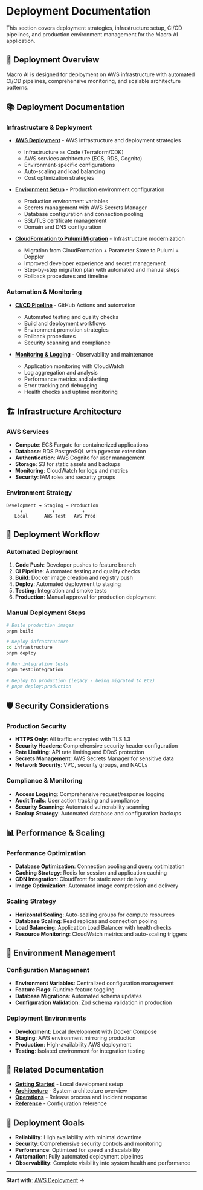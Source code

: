 # Deployment Documentation

This section covers deployment strategies, infrastructure setup, CI/CD pipelines, and production environment
management for the Macro AI application.

## 🚀 Deployment Overview

Macro AI is designed for deployment on AWS infrastructure with automated CI/CD pipelines, comprehensive
monitoring, and scalable architecture patterns.

## 📚 Deployment Documentation

### Infrastructure & Deployment

- **[AWS Deployment](./aws-deployment.md)** - AWS infrastructure and deployment strategies
  - Infrastructure as Code (Terraform/CDK)
  - AWS services architecture (ECS, RDS, Cognito)
  - Environment-specific configurations
  - Auto-scaling and load balancing
  - Cost optimization strategies

- **[Environment Setup](./environment-setup.md)** - Production environment configuration
  - Production environment variables
  - Secrets management with AWS Secrets Manager
  - Database configuration and connection pooling
  - SSL/TLS certificate management
  - Domain and DNS configuration

- **[CloudFormation to Pulumi Migration](./cloudformation-to-pulumi-migration-plan.md)** - Infrastructure modernization
  - Migration from CloudFormation + Parameter Store to Pulumi + Doppler
  - Improved developer experience and secret management
  - Step-by-step migration plan with automated and manual steps
  - Rollback procedures and timeline

### Automation & Monitoring

- **[CI/CD Pipeline](./ci-cd-pipeline.md)** - GitHub Actions and automation
  - Automated testing and quality checks
  - Build and deployment workflows
  - Environment promotion strategies
  - Rollback procedures
  - Security scanning and compliance

- **[Monitoring & Logging](./monitoring-logging.md)** - Observability and maintenance
  - Application monitoring with CloudWatch
  - Log aggregation and analysis
  - Performance metrics and alerting
  - Error tracking and debugging
  - Health checks and uptime monitoring

## 🏗️ Infrastructure Architecture

### AWS Services

- **Compute**: ECS Fargate for containerized applications
- **Database**: RDS PostgreSQL with pgvector extension
- **Authentication**: AWS Cognito for user management
- **Storage**: S3 for static assets and backups
- **Monitoring**: CloudWatch for logs and metrics
- **Security**: IAM roles and security groups

### Environment Strategy

```mermaid
Development → Staging → Production
     ↓           ↓          ↓
   Local      AWS Test   AWS Prod
```

## 🔄 Deployment Workflow

### Automated Deployment

1. **Code Push**: Developer pushes to feature branch
2. **CI Pipeline**: Automated testing and quality checks
3. **Build**: Docker image creation and registry push
4. **Deploy**: Automated deployment to staging
5. **Testing**: Integration and smoke tests
6. **Production**: Manual approval for production deployment

### Manual Deployment Steps

```bash
# Build production images
pnpm build

# Deploy infrastructure
cd infrastructure
pnpm deploy

# Run integration tests
pnpm test:integration

# Deploy to production (legacy - being migrated to EC2)
# pnpm deploy:production
```

## 🛡️ Security Considerations

### Production Security

- **HTTPS Only**: All traffic encrypted with TLS 1.3
- **Security Headers**: Comprehensive security header configuration
- **Rate Limiting**: API rate limiting and DDoS protection
- **Secrets Management**: AWS Secrets Manager for sensitive data
- **Network Security**: VPC, security groups, and NACLs

### Compliance & Monitoring

- **Access Logging**: Comprehensive request/response logging
- **Audit Trails**: User action tracking and compliance
- **Security Scanning**: Automated vulnerability scanning
- **Backup Strategy**: Automated database and configuration backups

## 📊 Performance & Scaling

### Performance Optimization

- **Database Optimization**: Connection pooling and query optimization
- **Caching Strategy**: Redis for session and application caching
- **CDN Integration**: CloudFront for static asset delivery
- **Image Optimization**: Automated image compression and delivery

### Scaling Strategy

- **Horizontal Scaling**: Auto-scaling groups for compute resources
- **Database Scaling**: Read replicas and connection pooling
- **Load Balancing**: Application Load Balancer with health checks
- **Resource Monitoring**: CloudWatch metrics and auto-scaling triggers

## 🔧 Environment Management

### Configuration Management

- **Environment Variables**: Centralized configuration management
- **Feature Flags**: Runtime feature toggling
- **Database Migrations**: Automated schema updates
- **Configuration Validation**: Zod schema validation in production

### Deployment Environments

- **Development**: Local development with Docker Compose
- **Staging**: AWS environment mirroring production
- **Production**: High-availability AWS deployment
- **Testing**: Isolated environment for integration testing

## 🔗 Related Documentation

- **[Getting Started](../getting-started/README.md)** - Local development setup
- **[Architecture](../architecture/README.md)** - System architecture overview
- **[Operations](../operations/README.md)** - Release process and incident response
- **[Reference](../reference/README.md)** - Configuration reference

## 🎯 Deployment Goals

- **Reliability**: High availability with minimal downtime
- **Security**: Comprehensive security controls and monitoring
- **Performance**: Optimized for speed and scalability
- **Automation**: Fully automated deployment pipelines
- **Observability**: Complete visibility into system health and performance

---

**Start with**: [AWS Deployment](./aws-deployment.md) →
